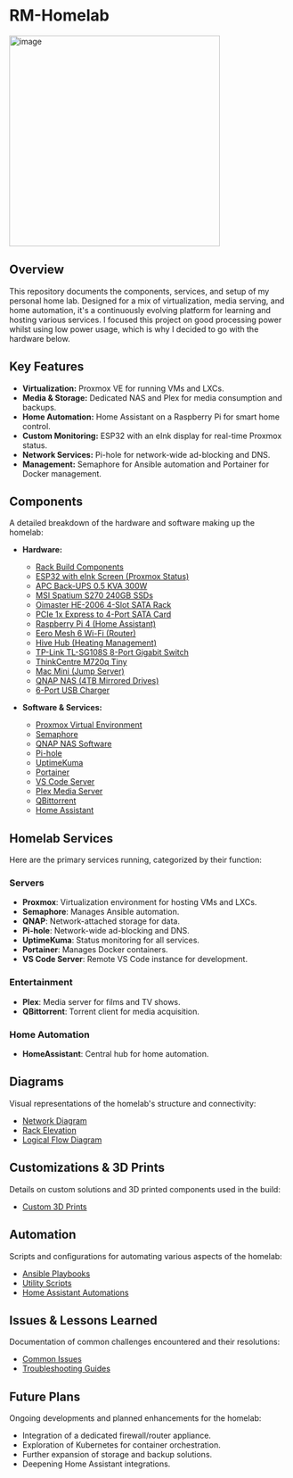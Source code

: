 # RM-Homelab

<img width="378" alt="image" src="https://github.com/user-attachments/assets/b2fc90ac-63e8-43ac-b9bb-f2d8e1db8b5f" />


## Overview

This repository documents the components, services, and setup of my personal home lab. Designed for a mix of virtualization, media serving, and home automation, it's a continuously evolving platform for learning and hosting various services. I focused this project on good processing power whilst using low power usage, which is why I decided to go with the hardware below. 

## Key Features

* **Virtualization:** Proxmox VE for running VMs and LXCs.
* **Media & Storage:** Dedicated NAS and Plex for media consumption and backups.
* **Home Automation:** Home Assistant on a Raspberry Pi for smart home control.
* **Custom Monitoring:** ESP32 with an eInk display for real-time Proxmox status.
* **Network Services:** Pi-hole for network-wide ad-blocking and DNS.
* **Management:** Semaphore for Ansible automation and Portainer for Docker management.

## Components

A detailed breakdown of the hardware and software making up the homelab:

* **Hardware:**
    * [Rack Build Components](RackBuild.md)
    * [ESP32 with eInk Screen (Proxmox Status)](https://github.com/r-morato/ESP32-Proxmox-Monitor)
    * [APC Back-UPS 0.5 KVA 300W](components/hardware/apc_ups.md)
    * [MSI Spatium S270 240GB SSDs](components/hardware/msi_spatium_ssd.md)
    * [Oimaster HE-2006 4-Slot SATA Rack](components/hardware/oimaster_he2006.md)
    * [PCIe 1x Express to 4-Port SATA Card](components/hardware/pcie_sata_card.md)
    * [Raspberry Pi 4 (Home Assistant)](components/hardware/raspberry_pi4.md)
    * [Eero Mesh 6 Wi-Fi (Router)](components/hardware/eero_mesh_6.md)
    * [Hive Hub (Heating Management)](components/hardware/hive_hub.md)
    * [TP-Link TL-SG108S 8-Port Gigabit Switch](components/hardware/tp_link_tl_sg108s.md)
    * [ThinkCentre M720q Tiny](components/hardware/thinkcentre_q720m.md)
    * [Mac Mini (Jump Server)](components/hardware/mac_mini_jump.md)
    * [QNAP NAS (4TB Mirrored Drives)](components/hardware/qnap_nas.md)
    * [6-Port USB Charger](components/hardware/usb_charger.md)

* **Software & Services:**
    * [Proxmox Virtual Environment](components/software/proxmox.md)
    * [Semaphore](components/software/semaphore.md)
    * [QNAP NAS Software](components/software/qnap_software.md)
    * [Pi-hole](components/software/pihole.md)
    * [UptimeKuma](components/software/uptimekuma.md)
    * [Portainer](components/software/portainer.md)
    * [VS Code Server](components/software/vscode_server.md)
    * [Plex Media Server](components/software/plex.md)
    * [QBittorrent](components/software/qbittorrent.md)
    * [Home Assistant](components/software/homeassistant.md)

## Homelab Services

Here are the primary services running, categorized by their function:

### Servers
* **Proxmox**: Virtualization environment for hosting VMs and LXCs.
* **Semaphore**: Manages Ansible automation.
* **QNAP**: Network-attached storage for data.
* **Pi-hole**: Network-wide ad-blocking and DNS.
* **UptimeKuma**: Status monitoring for all services.
* **Portainer**: Manages Docker containers.
* **VS Code Server**: Remote VS Code instance for development.

### Entertainment
* **Plex**: Media server for films and TV shows.
* **QBittorrent**: Torrent client for media acquisition.

### Home Automation
* **HomeAssistant**: Central hub for home automation.

## Diagrams

Visual representations of the homelab's structure and connectivity:
* [Network Diagram](diagrams/network_diagram.drawio)
* [Rack Elevation](diagrams/rack_elevation.drawio)
* [Logical Flow Diagram](diagrams/logical_flow.drawio)

## Customizations & 3D Prints

Details on custom solutions and 3D printed components used in the build:
* [Custom 3D Prints](3d_prints/README.md)

## Automation

Scripts and configurations for automating various aspects of the homelab:
* [Ansible Playbooks](automation/ansible/)
* [Utility Scripts](automation/scripts/)
* [Home Assistant Automations](automation/home_assistant_automations/)

## Issues & Lessons Learned

Documentation of common challenges encountered and their resolutions:
* [Common Issues](issues/common_issues.md)
* [Troubleshooting Guides](issues/troubleshooting_guides.md)

## Future Plans

Ongoing developments and planned enhancements for the homelab:
* Integration of a dedicated firewall/router appliance.
* Exploration of Kubernetes for container orchestration.
* Further expansion of storage and backup solutions.
* Deepening Home Assistant integrations.
